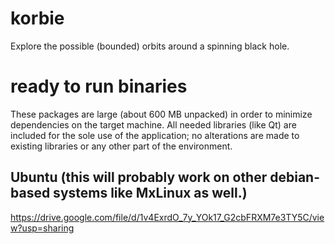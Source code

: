 # korbie
Explore the possible (bounded) orbits around a spinning black hole.

# ready to run binaries
These packages are large (about 600 MB unpacked) in order to minimize dependencies on the target machine.
All needed libraries (like Qt) are included for the sole use of the application; no alterations are made
to existing libraries or any other part of the environment.

## Ubuntu (this will probably work on other debian-based systems like MxLinux as well.)

https://drive.google.com/file/d/1v4ExrdO_7y_YOk17_G2cbFRXM7e3TY5C/view?usp=sharing
